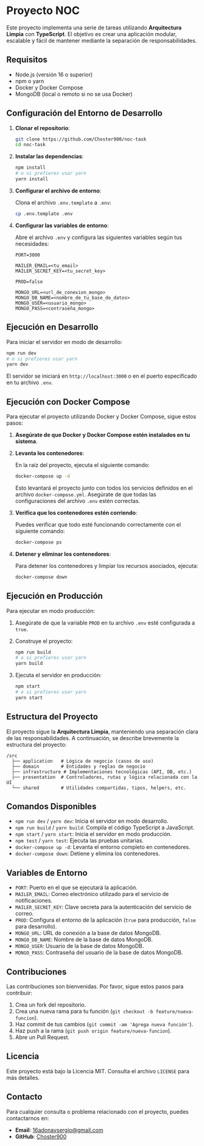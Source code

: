 
# Proyecto NOC

Este proyecto implementa una serie de tareas utilizando **Arquitectura Limpia** con **TypeScript**. El objetivo es crear una aplicación modular, escalable y fácil de mantener mediante la separación de responsabilidades.

## Requisitos

- Node.js (versión 16 o superior)
- npm o yarn
- Docker y Docker Compose
- MongoDB (local o remoto si no se usa Docker)

## Configuración del Entorno de Desarrollo

1. **Clonar el repositorio**:

   ```bash
   git clone https://github.com/Choster900/noc-task
   cd noc-task
   ```

2. **Instalar las dependencias**:

   ```bash
   npm install
   # o si prefieres usar yarn
   yarn install
   ```

3. **Configurar el archivo de entorno**:

   Clona el archivo `.env.template` a `.env`:

   ```bash
   cp .env.template .env
   ```

4. **Configurar las variables de entorno**:

   Abre el archivo `.env` y configura las siguientes variables según tus necesidades:

   ```plaintext
   PORT=3000

   MAILER_EMAIL=<tu_email>
   MAILER_SECRET_KEY=<tu_secret_key>

   PROD=false

   MONGO_URL=<url_de_conexion_mongo>
   MONGO_DB_NAME=<nombre_de_tu_base_de_datos>
   MONGO_USER=<usuario_mongo>
   MONGO_PASS=<contraseña_mongo>
   ```

## Ejecución en Desarrollo

Para iniciar el servidor en modo de desarrollo:

```bash
npm run dev
# o si prefieres usar yarn
yarn dev
```

El servidor se iniciará en `http://localhost:3000` o en el puerto especificado en tu archivo `.env`.

## Ejecución con Docker Compose

Para ejecutar el proyecto utilizando Docker y Docker Compose, sigue estos pasos:

1. **Asegúrate de que Docker y Docker Compose estén instalados en tu sistema**.

2. **Levanta los contenedores**:

   En la raíz del proyecto, ejecuta el siguiente comando:

   ```bash
   docker-compose up -d
   ```

   Esto levantará el proyecto junto con todos los servicios definidos en el archivo `docker-compose.yml`. Asegúrate de que todas las configuraciones del archivo `.env` estén correctas.

3. **Verifica que los contenedores estén corriendo**:

   Puedes verificar que todo esté funcionando correctamente con el siguiente comando:

   ```bash
   docker-compose ps
   ```

4. **Detener y eliminar los contenedores**:

   Para detener los contenedores y limpiar los recursos asociados, ejecuta:

   ```bash
   docker-compose down
   ```

## Ejecución en Producción

Para ejecutar en modo producción:

1. Asegúrate de que la variable `PROD` en tu archivo `.env` esté configurada a `true`.
2. Construye el proyecto:

   ```bash
   npm run build
   # o si prefieres usar yarn
   yarn build
   ```

3. Ejecuta el servidor en producción:

   ```bash
   npm start
   # o si prefieres usar yarn
   yarn start
   ```

## Estructura del Proyecto

El proyecto sigue la **Arquitectura Limpia**, manteniendo una separación clara de las responsabilidades. A continuación, se describe brevemente la estructura del proyecto:

```
/src
  ├── application   # Lógica de negocio (casos de uso)
  ├── domain        # Entidades y reglas de negocio
  ├── infrastructure # Implementaciones tecnológicas (API, DB, etc.)
  ├── presentation  # Controladores, rutas y lógica relacionada con la UI
  └── shared        # Utilidades compartidas, tipos, helpers, etc.
```

## Comandos Disponibles

- `npm run dev` / `yarn dev`: Inicia el servidor en modo desarrollo.
- `npm run build` / `yarn build`: Compila el código TypeScript a JavaScript.
- `npm start` / `yarn start`: Inicia el servidor en modo producción.
- `npm test` / `yarn test`: Ejecuta las pruebas unitarias.
- `docker-compose up -d`: Levanta el entorno completo en contenedores.
- `docker-compose down`: Detiene y elimina los contenedores.

## Variables de Entorno

- `PORT`: Puerto en el que se ejecutará la aplicación.
- `MAILER_EMAIL`: Correo electrónico utilizado para el servicio de notificaciones.
- `MAILER_SECRET_KEY`: Clave secreta para la autenticación del servicio de correo.
- `PROD`: Configura el entorno de la aplicación (`true` para producción, `false` para desarrollo).
- `MONGO_URL`: URL de conexión a la base de datos MongoDB.
- `MONGO_DB_NAME`: Nombre de la base de datos MongoDB.
- `MONGO_USER`: Usuario de la base de datos MongoDB.
- `MONGO_PASS`: Contraseña del usuario de la base de datos MongoDB.

## Contribuciones

Las contribuciones son bienvenidas. Por favor, sigue estos pasos para contribuir:

1. Crea un fork del repositorio.
2. Crea una nueva rama para tu función (`git checkout -b feature/nueva-funcion`).
3. Haz commit de tus cambios (`git commit -am 'Agrega nueva función'`).
4. Haz push a la rama (`git push origin feature/nueva-funcion`).
5. Abre un Pull Request.

## Licencia

Este proyecto está bajo la Licencia MIT. Consulta el archivo `LICENSE` para más detalles.

## Contacto

Para cualquier consulta o problema relacionado con el proyecto, puedes contactarnos en:

- **Email**: [16adonaysergio@gmail.com](mailto:16adonaysergio@gmail.com)
- **GitHub**: [Choster900](https://github.com/Choster900)
